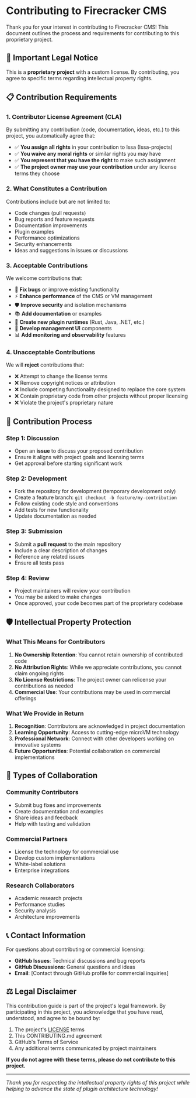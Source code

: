 # Contributing to Firecracker CMS

Thank you for your interest in contributing to Firecracker CMS! This document outlines the process and requirements for contributing to this proprietary project.

## 🚨 Important Legal Notice

This is a **proprietary project** with a custom license. By contributing, you agree to specific terms regarding intellectual property rights.

## 📋 Contribution Requirements

### 1. Contributor License Agreement (CLA)

By submitting any contribution (code, documentation, ideas, etc.) to this project, you automatically agree that:

- ✅ **You assign all rights** in your contribution to Issa (Issa-projects)
- ✅ **You waive any moral rights** or similar rights you may have
- ✅ **You represent that you have the right** to make such assignment
- ✅ **The project owner may use your contribution** under any license terms they choose

### 2. What Constitutes a Contribution

Contributions include but are not limited to:
- Code changes (pull requests)
- Bug reports and feature requests
- Documentation improvements
- Plugin examples
- Performance optimizations
- Security enhancements
- Ideas and suggestions in issues or discussions

### 3. Acceptable Contributions

We welcome contributions that:
- 🔧 **Fix bugs** or improve existing functionality
- ⚡ **Enhance performance** of the CMS or VM management
- 🛡️ **Improve security** and isolation mechanisms
- 📚 **Add documentation** or examples
- 🔌 **Create new plugin runtimes** (Rust, Java, .NET, etc.)
- 🎨 **Develop management UI** components
- 📊 **Add monitoring and observability** features

### 4. Unacceptable Contributions

We will **reject** contributions that:
- ❌ Attempt to change the license terms
- ❌ Remove copyright notices or attribution
- ❌ Include competing functionality designed to replace the core system
- ❌ Contain proprietary code from other projects without proper licensing
- ❌ Violate the project's proprietary nature

## 🔄 Contribution Process

### Step 1: Discussion
- Open an **issue** to discuss your proposed contribution
- Ensure it aligns with project goals and licensing terms
- Get approval before starting significant work

### Step 2: Development
- Fork the repository for development (temporary development only)
- Create a feature branch: `git checkout -b feature/my-contribution`
- Follow existing code style and conventions
- Add tests for new functionality
- Update documentation as needed

### Step 3: Submission
- Submit a **pull request** to the main repository
- Include a clear description of changes
- Reference any related issues
- Ensure all tests pass

### Step 4: Review
- Project maintainers will review your contribution
- You may be asked to make changes
- Once approved, your code becomes part of the proprietary codebase

## 🛡️ Intellectual Property Protection

### What This Means for Contributors

1. **No Ownership Retention**: You cannot retain ownership of contributed code
2. **No Attribution Rights**: While we appreciate contributions, you cannot claim ongoing rights
3. **No License Restrictions**: The project owner can relicense your contributions as needed
4. **Commercial Use**: Your contributions may be used in commercial offerings

### What We Provide in Return

1. **Recognition**: Contributors are acknowledged in project documentation
2. **Learning Opportunity**: Access to cutting-edge microVM technology
3. **Professional Network**: Connect with other developers working on innovative systems
4. **Future Opportunities**: Potential collaboration on commercial implementations

## 🤝 Types of Collaboration

### Community Contributors
- Submit bug fixes and improvements
- Create documentation and examples
- Share ideas and feedback
- Help with testing and validation

### Commercial Partners
- License the technology for commercial use
- Develop custom implementations
- White-label solutions
- Enterprise integrations

### Research Collaborators
- Academic research projects
- Performance studies
- Security analysis
- Architecture improvements

## 📞 Contact Information

For questions about contributing or commercial licensing:

- **GitHub Issues**: Technical discussions and bug reports
- **GitHub Discussions**: General questions and ideas
- **Email**: [Contact through GitHub profile for commercial inquiries]

## ⚖️ Legal Disclaimer

This contribution guide is part of the project's legal framework. By participating in this project, you acknowledge that you have read, understood, and agree to be bound by:

1. The project's [LICENSE](LICENSE) terms
2. This CONTRIBUTING.md agreement
3. GitHub's Terms of Service
4. Any additional terms communicated by project maintainers

**If you do not agree with these terms, please do not contribute to this project.**

---

*Thank you for respecting the intellectual property rights of this project while helping to advance the state of plugin architecture technology!* 